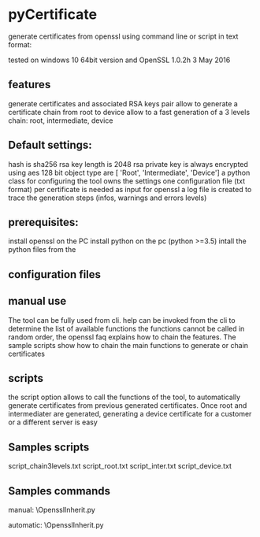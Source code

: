# pyCertificate
generate certificates from openssl using command line or script in text format:

tested on windows 10 64bit version and  OpenSSL 1.0.2h 3 May 2016

features
--------
generate certificates and associated RSA keys pair
allow to generate a certificate chain from root to device
allow to a fast generation of a 3 levels chain: root, intermediate, device


Default settings:
----------------
hash is sha256
rsa key length is 2048
rsa private key is always encrypted using aes 128 bit
object type are [ 'Root', 'Intermediate', 'Device']
a python class for configuring the tool owns the settings
one configuration file (txt format) per certificate is needed as input for openssl 
a log file is created to trace the generation steps (infos, warnings and errors levels)

prerequisites:
--------------
install openssl on the PC
install python on the pc (python >=3.5)
intall the python files from the 

configuration files
-------------------

manual use
----------
The tool can be fully used from cli.
help can be invoked from the cli to determine the list of available functions
the functions cannot be called in random order, the openssl faq explains how to chain the features.
The sample scripts show how to chain the main functions to generate or chain certificates

scripts
-------
the script option allows to call the functions of the tool, to automatically generate certificates from previous generated certificates.
Once root and intermediater are generated, generating a device certificate for a customer or a different server is easy

Samples scripts
----------------
script_chain3levels.txt
script_root.txt
script_inter.txt
script_device.txt

Samples commands
----------------
manual:
<path to python programm> <path to the main class file>\OpensslInherit.py

automatic:
<path to python programm> <path to the main class file>\OpensslInherit.py <script file>


Windows
--------
executable created with cx_Freeze 5.0.2

Linux
-----
not tested
